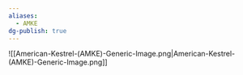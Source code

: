 ```yaml
---
aliases:
  - AMKE
dg-publish: true
---
```

![[American-Kestrel-(AMKE)-Generic-Image.png|American-Kestrel-(AMKE)-Generic-Image.png]]